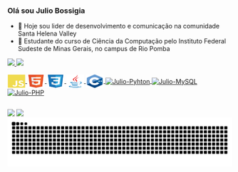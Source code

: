 ### Olá sou Julio Bossigia

- 🔭 Hoje sou lider de desenvolvimento e comunicação na comunidade Santa Helena Valley   
- 🌱 Estudante do curso de Ciência da Computação pelo Instituto Federal Sudeste de Minas Gerais, no campus de Rio Pomba
<div>
  <a href="https://github.com/juliobossigia">
  <img height="180em" src="https://github-readme-stats.vercel.app/api?username=juliobossigia&show_icons=true&theme=tokyonight&include_all_commits=true&count_private=true"/>
  <img height="180em" src="https://github-readme-stats.vercel.app/api/top-langs/?username=juliobossigia&layout=compact&langs_count=7&theme=tokyonight"/>
</div>

<div style="display: inline_block"><br>
  <img align="center" alt="Julio-Js" height="30" width="40" src="https://raw.githubusercontent.com/devicons/devicon/master/icons/javascript/javascript-plain.svg">
  <img align="center" alt="Julio-HTML" height="30" width="40" src="https://raw.githubusercontent.com/devicons/devicon/master/icons/html5/html5-original.svg">
  <img align="center" alt="Julio-CSS" height="30" width="40" src="https://raw.githubusercontent.com/devicons/devicon/master/icons/css3/css3-original.svg">
  <img align="center" alt="Julio-Java" height="30" width="40" src="https://raw.githubusercontent.com/devicons/devicon/1119b9f84c0290e0f0b38982099a2bd027a48bf1/icons/java/java-original.svg">
  <img align="center" alt="Julio-Java" height="30" width="40" src="https://raw.githubusercontent.com/devicons/devicon/1119b9f84c0290e0f0b38982099a2bd027a48bf1/icons/cplusplus/cplusplus-original.svg">
  <img align="center" alt="Julio-Pyhton" height="30" width="40" src="https://icongr.am/devicon/python-original.svg?size=128&color=currentColor">
  <img align="center" alt="Julio-MySQL" height="30" width="40" src="https://icongr.am/devicon/mysql-original-wordmark.svg?size=128&color=currentColor">
  <img align="center" alt="Julio-PHP" height="30" width="40" src="https://icongr.am/devicon/php-original.svg?size=128&color=currentColor">


  </div>
  
  ##
  
  <div>
     
  <a href="https://instagram.com/julio_bossigia" target="_blank"><img src="https://img.shields.io/badge/-Instagram-%23E4405F?style=for-the-badge&logo=instagram&logoColor=white" target="_blank"></a>
  <a href = "mailto:juliobossigia@gmail.com"><img src="https://img.shields.io/badge/Gmail-D14836?style=for-the-badge&logo=gmail&logoColor=white" target="_blank"></a>
     ![Snake animation](https://github.com/juliobossigia/juliobossigia/blob/output/github-contribution-grid-snake.svg)

  </div>
